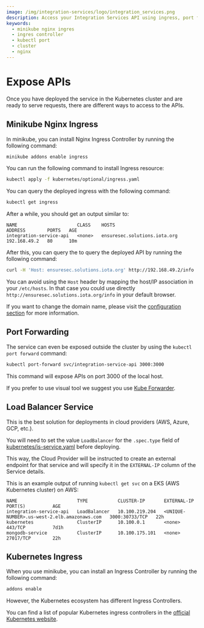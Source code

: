 ```yaml
---
image: /img/integration-services/logo/integration_services.png
description: Access your Integration Services API using ingress, port forwarding, a load balancer service or an Ingress Controller.
keywords:
  - minikube nginx ingres
  - ingres controller
  - kubectl port
  - cluster
  - nginx
---
```


# Expose APIs

Once you have deployed the service in the Kubernetes cluster and are ready to serve requests, there are different ways
to access to the APIs.

## Minikube Nginx Ingress

In minikube, you can install Nginx Ingress Controller by running the following command:

```bash
minikube addons enable ingress
```

You can run the following command to install Ingress resource:

```bash
kubectl apply -f kubernetes/optional/ingress.yaml
```

You can query the deployed ingress with the following command:

```bash
kubectl get ingress
```

After a while, you should get an output similar to:

```log
NAME                      CLASS    HOSTS                          ADDRESS        PORTS   AGE
integration-service-api   <none>   ensuresec.solutions.iota.org   192.168.49.2   80      10m
```

After this, you can query the to query the deployed API by running the following command:

```bash
curl -H 'Host: ensuresec.solutions.iota.org' http://192.168.49.2/info
```

You can avoid using the `Host` header by mapping the host/IP association in your `/etc/hosts`. In that case you could
use directly `http://ensuresec.solutions.iota.org/info` in your default browser.

If you want to change the domain name, please visit the [configuration section](configuration.md) for more information.

## Port Forwarding

The service can even be exposed outside the cluster by using the `kubectl port forward` command:

```bash
kubectl port-forward svc/integration-service-api 3000:3000
```

This command will expose APIs on port 3000 of the local host.

If you prefer to use visual tool we suggest you
use [Kube Forwarder](https://kube-forwarder.pixelpoint.io/).

## Load Balancer Service

This is the best solution for deployments in cloud providers (AWS, Azure, GCP, etc.).

You will need to set the value `LoadBalancer` for the `.spec.type` field
of [kubernetes/is-service.yaml](https://github.com/iotaledger/integration-services/blob/master/kubernetes/is-service.yaml)
before deploying.

This way, the Cloud Provider will be instructed to create an external endpoint for that service and will specify it in
the `EXTERNAL-IP` column of the Service details.

This is an example output of running `kubectl get svc` on a EKS (AWS Kubernetes cluster) on AWS:

```log
NAME                      TYPE           CLUSTER-IP       EXTERNAL-IP                                                              PORT(S)          AGE
integration-service-api   LoadBalancer   10.100.219.204   <UNIQUE-NUMBER>.us-west-2.elb.amazonaws.com   3000:30733/TCP   22h
kubernetes                ClusterIP      10.100.0.1       <none>                                                                   443/TCP          7d1h
mongodb-service           ClusterIP      10.100.175.101   <none>                                                                   27017/TCP        22h
```

## Kubernetes Ingress

When you use minikube, you can install an Ingress Controller by running the following command:

```bash
addons enable
```

However, the Kubernetes ecosystem has different Ingress Controllers.

You can find a list of popular Kubernetes ingress controllers in
the [official Kubernetes website](https://kubernetes.io/docs/concepts/services-networking/ingress-controllers/).
